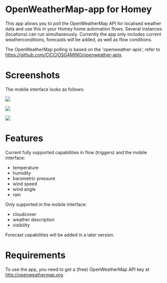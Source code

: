 # OpenWeatherMap-app for Homey

This app allows you to poll the OpenWeatherMap API for localised weather data and use this in your Homey home automation flows. Several instances (locations) can run simultaneously. Currently the app only includes current weatherconditions, forecasts will be added, as well as flow conditions.

The OpenWeatherMap polling is based on the 'openweather-apis', refer to https://github.com/CICCIOSGAMINO/openweather-apis. 

# Screenshots
The mobile interface looks as follows:

![](https://drive.google.com/uc?id=1hUEi4D0QGifNUfk5uqPaIDbdZuvmlZci)

![](https://drive.google.com/uc?id=1rfCh8ZXmo3WBmkYD-RPTQgHEgePtN3rK)

![](https://drive.google.com/uc?id=1k25X5gkiGLikZThAHJvAK_pb7h_dOmA6)

# Features
Current fully supported capabilities in flow (triggers) and the mobile interface:

- temperature
- humidity
- barometric pressure
- wind speed
- wind angle
- rain

Only supported in the mobile interface:

- cloudcover
- weather description
- visibility

Forecast capabilities will be added in a later version.

# Requirements
To use the app, you need to get a (free) OpenWeatherMap API key at http://openweathermap.org.

